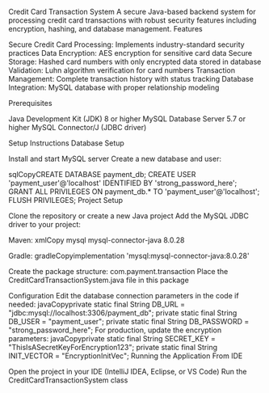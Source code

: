 Credit Card Transaction System
A secure Java-based backend system for processing credit card transactions with robust security features including encryption, hashing, and database management.
Features

Secure Credit Card Processing: Implements industry-standard security practices
Data Encryption: AES encryption for sensitive card data
Secure Storage: Hashed card numbers with only encrypted data stored in database
Validation: Luhn algorithm verification for card numbers
Transaction Management: Complete transaction history with status tracking
Database Integration: MySQL database with proper relationship modeling

Prerequisites

Java Development Kit (JDK) 8 or higher
MySQL Database Server 5.7 or higher
MySQL Connector/J (JDBC driver)

Setup Instructions
Database Setup

Install and start MySQL server
Create a new database and user:

sqlCopyCREATE DATABASE payment_db;
CREATE USER 'payment_user'@'localhost' IDENTIFIED BY 'strong_password_here';
GRANT ALL PRIVILEGES ON payment_db.* TO 'payment_user'@'localhost';
FLUSH PRIVILEGES;
Project Setup

Clone the repository or create a new Java project
Add the MySQL JDBC driver to your project:

Maven:
xmlCopy<dependency>
    <groupId>mysql</groupId>
    <artifactId>mysql-connector-java</artifactId>
    <version>8.0.28</version>
</dependency>

Gradle:
gradleCopyimplementation 'mysql:mysql-connector-java:8.0.28'



Create the package structure: com.payment.transaction
Place the CreditCardTransactionSystem.java file in this package

Configuration
Edit the database connection parameters in the code if needed:
javaCopyprivate static final String DB_URL = "jdbc:mysql://localhost:3306/payment_db";
private static final String DB_USER = "payment_user";
private static final String DB_PASSWORD = "strong_password_here";
For production, update the encryption parameters:
javaCopyprivate static final String SECRET_KEY = "ThisIsASecretKeyForEncryption123";
private static final String INIT_VECTOR = "EncryptionInitVec";
Running the Application
From IDE

Open the project in your IDE (IntelliJ IDEA, Eclipse, or VS Code)
Run the CreditCardTransactionSystem class
